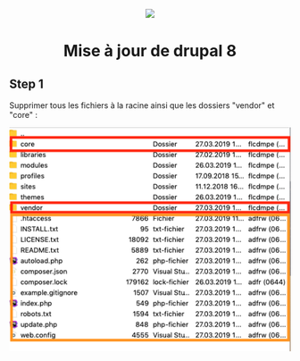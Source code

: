 <p align="center">
<img src="https://makina-corpus.com/blog/metier/2019/top-drupal-modules/image_mini" width="200">

<h1 align="center">Mise à jour de drupal 8</h1>

## Step 1

Supprimer tous les fichiers à la racine ainsi que les dossiers "vendor" et "core" :

![delete](delete_this.png)
